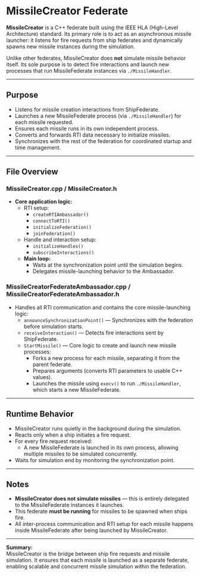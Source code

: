 # MissileCreator Federate

**MissileCreator** is a C++ federate built using the IEEE HLA (High-Level Architecture) standard. Its primary role is to act as an asynchronous missile launcher: it listens for fire requests from ship federates and dynamically spawns new missile instances during the simulation.

Unlike other federates, MissileCreator does **not** simulate missile behavior itself. Its sole purpose is to detect fire interactions and launch new processes that run MissileFederate instances via `./MissileHandler`.

---

## Purpose

- Listens for missile creation interactions from ShipFederate.
- Launches a new MissileFederate process (via `./MissileHandler`) for each missile requested.
- Ensures each missile runs in its own independent process.
- Converts and forwards RTI data necessary to initialize missiles.
- Synchronizes with the rest of the federation for coordinated startup and time management.

---

## File Overview

### MissileCreator.cpp / MissileCreator.h

- **Core application logic:**
  - RTI setup:
    - `createRTIAmbassador()`
    - `connectToRTI()`
    - `initializeFederation()`
    - `joinFederation()`
  - Handle and interaction setup:
    - `initializeHandles()`
    - `subscribeInteractions()`
  - **Main loop:**
    - Waits at the synchronization point until the simulation begins.
    - Delegates missile-launching behavior to the Ambassador.

### MissileCreatorFederateAmbassador.cpp / MissileCreatorFederateAmbassador.h

- Handles all RTI communication and contains the core missile-launching logic:
  - `announceSynchronizationPoint()` — Synchronizes with the federation before simulation starts.
  - `receiveInteraction()` — Detects fire interactions sent by ShipFederate.
  - `StartMissile()` — Core logic to create and launch new missile processes:
    - Forks a new process for each missile, separating it from the parent federate.
    - Prepares arguments (converts RTI parameters to usable C++ values).
    - Launches the missile using `execv()` to run `./MissileHandler`, which starts a new MissileFederate.

---

## Runtime Behavior

- MissileCreator runs quietly in the background during the simulation.
- Reacts only when a ship initiates a fire request.
- For every fire request received:
  - A new MissileFederate is launched in its own process, allowing multiple missiles to be simulated concurrently.
- Waits for simulation end by monitoring the synchronization point.

---

## Notes

- **MissileCreator does not simulate missiles** — this is entirely delegated to the MissileFederate instances it launches.
- This federate **must be running** for missiles to be spawned when ships fire.
- All inter-process communication and RTI setup for each missile happens inside MissileFederate after being launched by MissileCreator.

---

**Summary:**  
MissileCreator is the bridge between ship fire requests and missile simulation. It ensures that each missile is launched as a separate federate, enabling scalable and concurrent missile simulation within the federation.